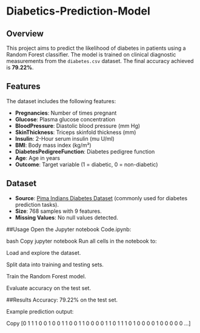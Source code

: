 # Diabetics-Prediction-Model

## Overview
This project aims to predict the likelihood of diabetes in patients using a Random Forest classifier. The model is trained on clinical diagnostic measurements from the `diabetes.csv` dataset. The final accuracy achieved is **79.22%**.

## Features
The dataset includes the following features:
- **Pregnancies**: Number of times pregnant
- **Glucose**: Plasma glucose concentration
- **BloodPressure**: Diastolic blood pressure (mm Hg)
- **SkinThickness**: Triceps skinfold thickness (mm)
- **Insulin**: 2-Hour serum insulin (mu U/ml)
- **BMI**: Body mass index (kg/m²)
- **DiabetesPedigreeFunction**: Diabetes pedigree function
- **Age**: Age in years
- **Outcome**: Target variable (1 = diabetic, 0 = non-diabetic)

## Dataset
- **Source**: [Pima Indians Diabetes Dataset](https://www.kaggle.com/datasets/uciml/pima-indians-diabetes-database) (commonly used for diabetes prediction tasks).
- **Size**: 768 samples with 9 features.
- **Missing Values**: No null values detected.

##Usage
Open the Jupyter notebook Code.ipynb:

bash
Copy
jupyter notebook
Run all cells in the notebook to:

Load and explore the dataset.

Split data into training and testing sets.

Train the Random Forest model.

Evaluate accuracy on the test set.

##Results
Accuracy: 79.22% on the test set.

Example prediction output:

Copy
[0 1 1 1 0 0 1 0 0 1 1 0 0 1 1 0 0 0 0 1 1 0 1 1 1 0 1 0 0 0 0 1 0 0 0 0 0 ...]
